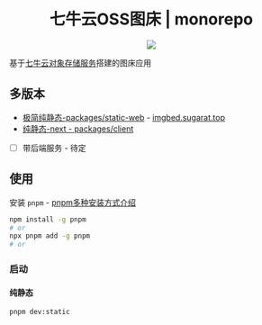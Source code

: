 <h1 align="center"> 七牛云OSS图床 | monorepo </h1>

<p align="center"><img style="max-width:200px" src="./packages/client/public/favicon.ico"/></p>

基于[七牛云对象存储服务](https://www.qiniu.com/products/kodo)搭建的图床应用

## 多版本
* [极简纯静态-packages/static-web](./packages/static-web) - [imgbed.sugarat.top](https://imgbed.sugarat.top)
* [纯静态-next - packages/client](./packages/client)
* [ ] 带后端服务 - 待定

## 使用

安装 `pnpm` - [pnpm多种安装方式介绍](https://pnpm.io/zh/installation)

```sh
npm install -g pnpm
# or
npx pnpm add -g pnpm
# or
```

### 启动

#### 纯静态
```sh
pnpm dev:static
```
